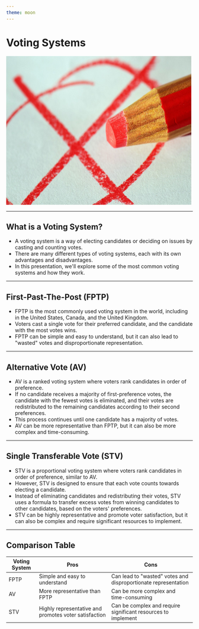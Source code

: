 ```yaml
---
theme: moon
---
```


# Voting Systems

<img src="pen-g1abc44c9a_1920.jpg" alt="Alt text" width="500" height="400">

---

## What is a Voting System?

- A voting system is a way of electing candidates or deciding on issues by casting and counting votes.
- There are many different types of voting systems, each with its own advantages and disadvantages.
- In this presentation, we'll explore some of the most common voting systems and how they work.

---

## First-Past-The-Post (FPTP)

- FPTP is the most commonly used voting system in the world, including in the United States, Canada, and the United Kingdom.
- Voters cast a single vote for their preferred candidate, and the candidate with the most votes wins.
- FPTP can be simple and easy to understand, but it can also lead to "wasted" votes and disproportionate representation.

---

## Alternative Vote (AV)

- AV is a ranked voting system where voters rank candidates in order of preference.
- If no candidate receives a majority of first-preference votes, the candidate with the fewest votes is eliminated, and their votes are redistributed to the remaining candidates according to their second preferences.
- This process continues until one candidate has a majority of votes.
- AV can be more representative than FPTP, but it can also be more complex and time-consuming.

---

## Single Transferable Vote (STV)

- STV is a proportional voting system where voters rank candidates in order of preference, similar to AV.
- However, STV is designed to ensure that each vote counts towards electing a candidate.
- Instead of eliminating candidates and redistributing their votes, STV uses a formula to transfer excess votes from winning candidates to other candidates, based on the voters' preferences.
- STV can be highly representative and promote voter satisfaction, but it can also be complex and require significant resources to implement.

---

## Comparison Table

| Voting System | Pros                                                  | Cons                                                           |
| ------------- | ----------------------------------------------------- | -------------------------------------------------------------- |
| FPTP          | Simple and easy to understand                         | Can lead to "wasted" votes and disproportionate representation |
| AV            | More representative than FPTP                         | Can be more complex and time-consuming                         |
| STV           | Highly representative and promotes voter satisfaction | Can be complex and require significant resources to implement  |
